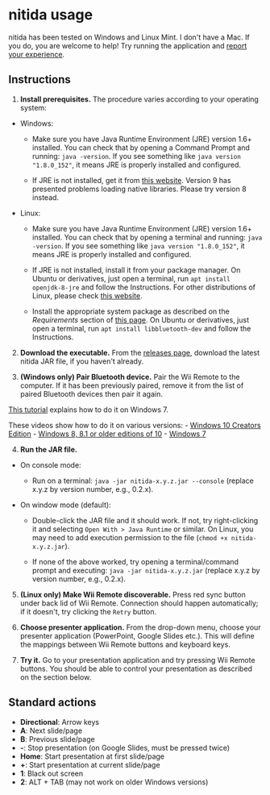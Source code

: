 # nitida usage
nitida has been tested on Windows and Linux Mint. I don't have a
Mac. If you do, you are welcome to help! Try running the application and
[report your experience](https://github.com/awvalenti/bauhinia/issues/85).

## Instructions

1. **Install prerequisites.** The procedure varies according to your
  operating system:

  - Windows:
    - Make sure you have Java Runtime Environment (JRE) version 1.6+
      installed. You can check that by opening a Command Prompt and
      running: ```java -version```. If you see something
      like ```java version "1.8.0_152"```, it means JRE is properly
      installed and configured.

    - If JRE is not installed, get it from [this website](https://java.com/).
      Version 9 has presented problems loading native libraries. Please try
      version 8 instead.

  - Linux:
    - Make sure you have Java Runtime Environment (JRE) version 1.6+
      installed. You can check that by opening a terminal and
      running: ```java -version```. If you see something
      like ```java version "1.8.0_152"```, it means JRE is properly
      installed and configured.

    - If JRE is not installed, install it from your package manager.
      On Ubuntu or derivatives, just open a terminal,
      run ```apt install openjdk-8-jre``` and follow the Instructions.
      For other distributions of Linux, please check
      [this website](http://openjdk.java.net/install/).

    - Install the appropriate system package as described on the
      *Requirements* section of [this page](http://bluecove.org/bluecove-gpl/).
      On Ubuntu or derivatives, just open a terminal,
      run ```apt install libbluetooth-dev``` and follow the Instructions.

2. **Download the executable.** From the
  [releases page](https://github.com/awvalenti/bauhinia/releases),
  download the latest nitida JAR file, if you haven't already.

3. **(Windows only) Pair Bluetooth device.** Pair the Wii Remote to the
  computer. If it has been previously paired, remove it from the list of paired
  Bluetooth devices then pair it again.

  [This tutorial](http://www.dolphin-emulator.com/connect-wiimote.html) explains
  how to do it on Windows 7.

  These videos show how to do it on various versions:
    - [Windows 10 Creators Edition](https://www.youtube.com/watch?v=d-DKK9RUsIE)
    - [Windows 8, 8.1 or older editions of 10](https://www.youtube.com/watch?v=DIFARukwA5I)
    - [Windows 7](https://www.youtube.com/watch?v=IBo2mNL24Zg)

4. **Run the JAR file.**

  - On console mode:
    - Run on a terminal: ```java -jar nitida-x.y.z.jar --console```
      (replace x.y.z by version number, e.g., 0.2.x).

  - On window mode (default):
    - Double-click the JAR file and it should work. If not, try right-clicking it
      and selecting ```Open With > Java Runtime``` or similar. On Linux, you may need to
      add execution permission to the file (```chmod +x nitida-x.y.z.jar```).

    - If none of the above worked, try opening a terminal/command prompt and
      executing: ```java -jar nitida-x.y.z.jar``` (replace x.y.z by version
      number, e.g., 0.2.x).

5. **(Linux only) Make Wii Remote discoverable.**
  Press red sync button under back lid of Wii Remote.
  Connection should happen automatically; if it doesn't,
  try clicking the ```Retry``` button.

6. **Choose presenter application.** From the drop-down menu, choose your
  presenter application (PowerPoint, Google Slides etc.). This will
  define the mappings between Wii Remote buttons and keyboard keys.

7. **Try it.** Go to your presentation application and
  try pressing Wii Remote buttons. You should be able to control
  your presentation as described on the section below.

## Standard actions
* __Directional__: Arrow keys
* __A__: Next slide/page
* __B__: Previous slide/page
* __-__: Stop presentation (on Google Slides, must be pressed twice)
* __Home__: Start presentation at first slide/page
* __+__: Start presentation at current slide/page
* __1__: Black out screen
* __2__: ALT + TAB (may not work on older Windows versions)
